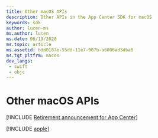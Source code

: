 ```yaml
---
title: Other macOS APIs
description: Other APIs in the App Center SDK for macOS
keywords: sdk
author: lucen-ms
ms.author: lucen
ms.date: 06/19/2020
ms.topic: article
ms.assetid: bdd0187e-55dd-11e7-907b-a6006ad3dba0
ms.tgt_pltfrm: macos
dev_langs:  
 - swift
 - objc
---
```


# Other macOS APIs
[!INCLUDE [Retirement announcement for App Center](../../includes/retirement.md)]

[!INCLUDE [apple](includes/apple.md)]
